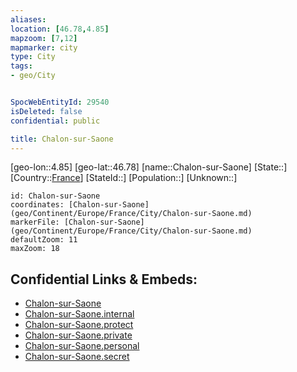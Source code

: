 ```yaml
---
aliases: 
location: [46.78,4.85]
mapzoom: [7,12] 
mapmarker: city 
type: City
tags:
- geo/City


SpocWebEntityId: 29540
isDeleted: false
confidential: public

title: Chalon-sur-Saone
---
```

[geo-lon::4.85]
[geo-lat::46.78]
[name::Chalon-sur-Saone]
[State::]
[Country::[France](geo/Continent/Europe/France.md)]
[StateId::]
[Population::]
[Unknown::]


```leaflet
id: Chalon-sur-Saone
coordinates: [Chalon-sur-Saone](geo/Continent/Europe/France/City/Chalon-sur-Saone.md)
markerFile: [Chalon-sur-Saone](geo/Continent/Europe/France/City/Chalon-sur-Saone.md)
defaultZoom: 11 
maxZoom: 18
```


## Confidential Links & Embeds: 
- [Chalon-sur-Saone](../../../../../../_public/geo/Continent/Europe/France/City/Chalon-sur-Saone.md) 
- [Chalon-sur-Saone.internal](../../../../../../_internal/geo/Continent/Europe/France/City/Chalon-sur-Saone.internal.md) 
- [Chalon-sur-Saone.protect](../../../../../../_protect/geo/Continent/Europe/France/City/Chalon-sur-Saone.protect.md) 
- [Chalon-sur-Saone.private](../../../../../../_private/geo/Continent/Europe/France/City/Chalon-sur-Saone.private.md) 
- [Chalon-sur-Saone.personal](../../../../../../_personal/geo/Continent/Europe/France/City/Chalon-sur-Saone.personal.md) 
- [Chalon-sur-Saone.secret](../../../../../../_secret/geo/Continent/Europe/France/City/Chalon-sur-Saone.secret.md) 
